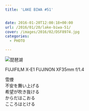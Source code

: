 ```yaml
---
title: 'LAKE BIWA #51'


date: 2016-01-20T12:00:18+00:00
url: /2016/01/20/lake-biwa-51/
cover: /images/2016/02/DSF8974.jpg
categories:
  - PHOTO

---
```

<!--more-->
![琵琶湖](/images/2016/02/DSF8995.jpg "琵琶湖")

FUJIFILM X-E1 FUJINON XF35mm f/1.4

雪煙  
不安を舞い上げる  
希望が吹き抜ける  
からだはこおる  
こころはとける
